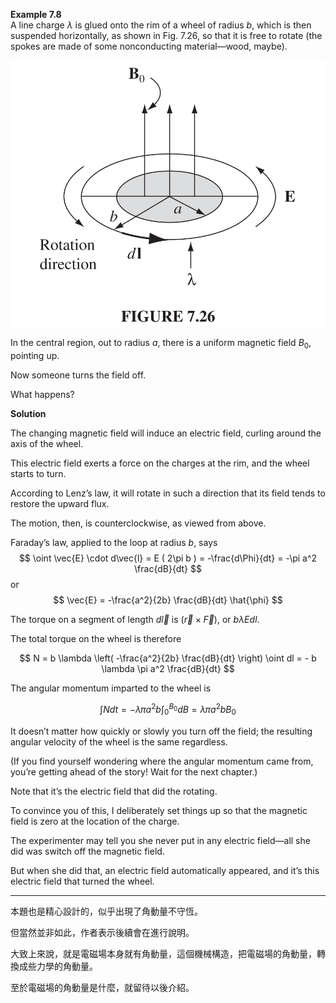 
**Example 7.8**  
A line charge $\lambda$ is glued onto the rim of a wheel of radius $b$, which is then suspended horizontally, as shown in Fig. 7.26, so that it is free to rotate (the spokes are made of some nonconducting material—wood, maybe). 

![Figure 7.26](Figs/FIGURE%207.26.png)

In the central region, out to radius $a$, there is a uniform magnetic field $B_0$, pointing up. 

Now someone turns the field off. 

What happens?  

**Solution**

The changing magnetic field will induce an electric field, curling around the axis of the wheel. 

This electric field exerts a force on the charges at the rim, and the wheel starts to turn. 

According to Lenz’s law, it will rotate in such a direction that its field tends to restore the upward flux. 

The motion, then, is counterclockwise, as viewed from above.  

Faraday’s law, applied to the loop at radius $b$, says
$$
\oint \vec{E} \cdot d\vec{l} = E ( 2\pi b ) = -\frac{d\Phi}{dt} = -\pi a^2 \frac{dB}{dt}
$$
or  
$$
\vec{E} = -\frac{a^2}{2b} \frac{dB}{dt} \hat{\phi}
$$

The torque on a segment of length $d\vec{l}$ is $(\vec{r} \times \vec{F})$, or $b \lambda E dl$. 

The total torque on the wheel is therefore  

$$
N = b \lambda \left( -\frac{a^2}{2b} \frac{dB}{dt} \right) \oint dl = - b \lambda \pi a^2 \frac{dB}{dt}
$$

The angular momentum imparted to the wheel is  

$$
\int N dt = -\lambda \pi a^2 b \int_0^{B_0} dB = \lambda \pi a^2 b B_0
$$

It doesn’t matter how quickly or slowly you turn off the field; the resulting angular velocity of the wheel is the same regardless. 

(If you find yourself wondering where the angular momentum came from, you’re getting ahead of the story! Wait for the next chapter.)  

Note that it’s the electric field that did the rotating. 

To convince you of this, I deliberately set things up so that the magnetic field is zero at the location of the charge. 

The experimenter may tell you she never put in any electric field—all she did was switch off the magnetic field. 

But when she did that, an electric field automatically appeared, and it’s this electric field that turned the wheel.  

---

本題也是精心設計的，似乎出現了角動量不守恆。

但當然並非如此，作者表示後續會在進行說明。

大致上來說，就是電磁場本身就有角動量，這個機械構造，把電磁場的角動量，轉換成些力學的角動量。

至於電磁場的角動量是什麼，就留待以後介紹。


